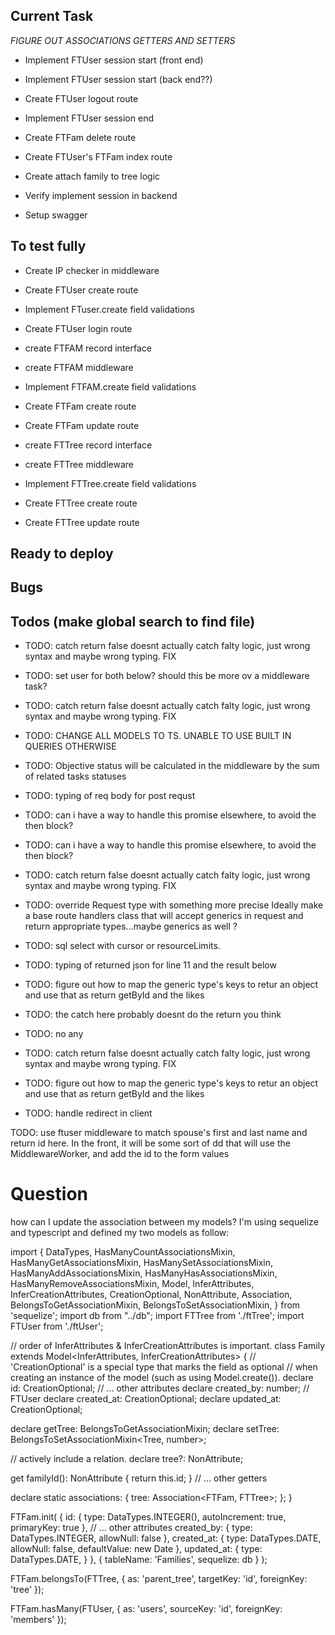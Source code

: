 ## Current Task
*FIGURE OUT ASSOCIATIONS GETTERS AND SETTERS*
- Implement FTUser session start (front end)
- Implement FTUser session start (back end??)
- Create FTUser logout route
- Implement FTUser session end

- Create FTFam delete route
- Create FTUser's FTFam index route

- Create attach family to tree logic

- Verify implement session in backend

- Setup swagger

## To test fully
- Create IP checker in middleware
- Create FTUser create route
- Implement FTuser.create field validations
- Create FTUser login route

- create FTFAM record interface
- create FTFAM middleware
- Implement FTFAM.create field validations
- Create  FTFam create route
- Create FTFam update route

- create FTTree record interface
- create FTTree middleware
- Implement FTTree.create field validations
- Create  FTTree create route
- Create FTTree update route

## Ready to deploy 

## Bugs

## Todos (make global search to find file)
- TODO: catch return false doesnt actually catch falty logic, 
just wrong syntax and maybe wrong typing. FIX

- TODO: set user for both below? should this be more ov a middleware task?

- TODO: catch return false doesnt actually catch falty logic, 
just wrong syntax and maybe wrong typing. FIX

- TODO: CHANGE ALL MODELS TO TS. UNABLE TO USE BUILT IN QUERIES OTHERWISE

- TODO: Objective status will be calculated in the middleware by the sum of related tasks statuses

- TODO: typing of req body for post requst

- TODO: can i have a way to handle this promise elsewhere, to avoid the then block?

- TODO: can i have a way to handle this promise elsewhere, to avoid the then block?

- TODO: catch return false doesnt actually catch falty logic, 
just wrong syntax and maybe wrong typing. FIX

-  TODO: override Request type with something more precise 
Ideally make a base route handlers class that will accept generics in request 
and return appropriate types...maybe generics as well ?

- TODO: sql select with cursor or resourceLimits. 

- TODO: typing of returned json for line 11 and the result below

- TODO: figure out how to map the generic type's keys to retur an object and use that as return getById and the likes

- TODO: the catch here probably doesnt do the return you think

- TODO: no any

- TODO: catch return false doesnt actually catch falty logic, 
just wrong syntax and maybe wrong typing. FIX

- TODO: figure out how to map the generic type's keys to retur an object and use that as return getById and the likes




- TODO: handle redirect in client

TODO: use ftuser middleware to match spouse's first and last name and return id here. In the front, it will be some sort of dd that will use the MiddlewareWorker, and add the id to the form values

# Question

how can I update the association between my models?
I'm using sequelize and typescript and defined my two models as follow:

import {
  DataTypes, HasManyCountAssociationsMixin,
  HasManyGetAssociationsMixin,
  HasManySetAssociationsMixin, HasManyAddAssociationsMixin, HasManyHasAssociationsMixin,
  HasManyRemoveAssociationsMixin, Model,
  InferAttributes, InferCreationAttributes, CreationOptional, NonAttribute, Association, BelongsToGetAssociationMixin, BelongsToSetAssociationMixin,
} from 'sequelize';
import db from "../db";
import FTTree from './ftTree';
import FTUser from './ftUser';


// order of InferAttributes & InferCreationAttributes is important.
class Family extends Model<InferAttributes<Family>, InferCreationAttributes<Family>> {
  // 'CreationOptional' is a special type that marks the field as optional
  // when creating an instance of the model (such as using Model.create()).
  declare id: CreationOptional<number>;
 // ... other attributes
  declare created_by: number; // FTUser
  declare created_at: CreationOptional<Date>;
  declare updated_at: CreationOptional<Date>;

  declare getTree: BelongsToGetAssociationMixin<Tree>;
  declare setTree: BelongsToSetAssociationMixin<Tree, number>;
  
  // actively include a relation.
  declare tree?: NonAttribute<Tree>;

  get familyId(): NonAttribute<number> {
    return this.id;
  }
 // ... other getters

  declare static associations: {
    tree: Association<FTFam, FTTree>;
  };
}

FTFam.init(
  {
    id: {
      type: DataTypes.INTEGER(),
      autoIncrement: true,
      primaryKey: true
    },
  // ... other attributes
    created_by: {
      type: DataTypes.INTEGER,
      allowNull: false
    },
    created_at: {
      type: DataTypes.DATE,
      allowNull: false,
      defaultValue: new Date
    },
    updated_at: {
      type: DataTypes.DATE,
    }
  },
  {
    tableName: 'Families',
    sequelize: db
  }
);

FTFam.belongsTo(FTTree, {
  as: 'parent_tree',
  targetKey: 'id',
  foreignKey: 'tree'
});

FTFam.hasMany(FTUser, {
  as: 'users',
  sourceKey: 'id',
  foreignKey: 'members'
});
